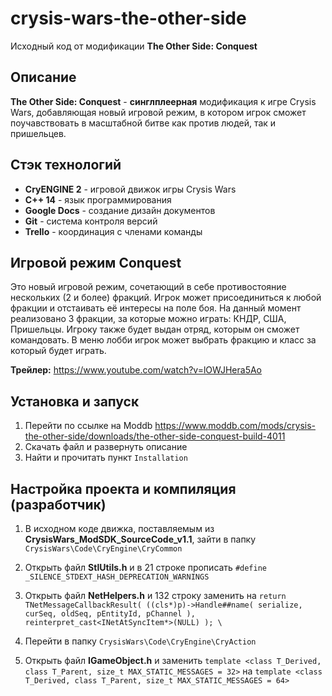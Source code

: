 # crysis-wars-the-other-side
Исходный код от модификации **The Other Side: Conquest**

## Описание

**The Other Side: Conquest** - **синглплеерная** модификация к игре Crysis Wars, добавляющая новый игровой режим, в котором игрок сможет поучавствовать в масштабной битве как против людей, так и пришельцев.

## Стэк технологий
- **CryENGINE 2** - игровой движок игры Crysis Wars
- **C++ 14** - язык программирования
- **Google Docs** - создание дизайн документов
- **Git** - система контроля версий
- **Trello** - координация с членами команды

## Игровой режим Conquest

Это новый игровой режим, сочетающий в себе противостояние нескольких (2 и более) фракций. 
Игрок может присоединиться к любой фракции и отстаивать её интересы на поле боя.
На данный момент реализовано 3 фракции, за которые можно играть: КНДР, США, Пришельцы.
Игроку также будет выдан отряд, которым он сможет командовать.
В меню лобби игрок может выбрать фракцию и класс за который будет играть.

**Трейлер:**  <https://www.youtube.com/watch?v=lOWJHera5Ao>

## Установка и запуск
1.  Перейти по ссылке на Moddb <https://www.moddb.com/mods/crysis-the-other-side/downloads/the-other-side-conquest-build-4011>
2.  Скачать файл и развернуть описание
3.  Найти и прочитать пункт `Installation`

## Настройка проекта и компиляция (разработчик)
1.	В исходном коде движка, поставляемым из **CrysisWars_ModSDK_SourceCode_v1.1**, 
зайти в папку `CrysisWars\Code\CryEngine\CryCommon`

2.	Открыть файл **StlUtils.h** и в 21 строке прописать `#define _SILENCE_STDEXT_HASH_DEPRECATION_WARNINGS`

3.	Открыть файл **NetHelpers.h** и 132 строку заменить на 
`return TNetMessageCallbackResult( ((cls*)p)->Handle##name( serialize, curSeq, oldSeq, pEntityId, pChannel ), reinterpret_cast<INetAtSyncItem*>(NULL) ); \`

4.	Перейти в папку `CrysisWars\Code\CryEngine\CryAction`

5.	Открыть файл **IGameObject.h** и заменить 
`template <class T_Derived, class T_Parent, size_t MAX_STATIC_MESSAGES = 32>` на 
`template <class T_Derived, class T_Parent, size_t MAX_STATIC_MESSAGES = 64>`
